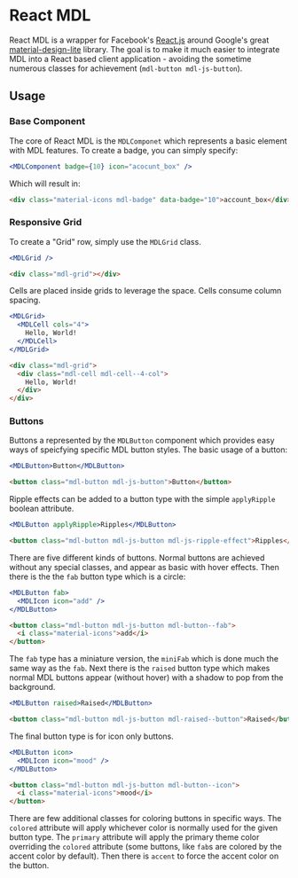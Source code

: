 # React MDL

React MDL is a wrapper for Facebook's [React.js](http://facebook.github.io/react/)
around Google's great [material-design-lite](http://www.getmdl.io/) library.
The goal is to make it much easier to integrate MDL into a React based client
application - avoiding the sometime numerous classes for achievement
(`mdl-button mdl-js-button`).

## Usage

### Base Component

The core of React MDL is the `MDLComponet` which represents a basic element with
MDL features. To create a badge, you can simply specify:

```jsx
<MDLComponent badge={10} icon="acocunt_box" />
```

Which will result in:

```html
<div class="material-icons mdl-badge" data-badge="10">account_box</div>
```

### Responsive Grid

To create a "Grid" row, simply use the `MDLGrid` class.

```jsx
<MDLGrid />
```

```html
<div class="mdl-grid"></div>
```

Cells are placed inside grids to leverage the space. Cells consume column spacing.

```jsx
<MDLGrid>
  <MDLCell cols="4">
    Hello, World!
  </MDLCell>
</MDLGrid>
```

```html
<div class="mdl-grid">
  <div class="mdl-cell mdl-cell--4-col">
    Hello, World!
  </div>
</div>
```

### Buttons

Buttons a represented by the `MDLButton` component which provides easy ways of
speicfying specific MDL button styles. The basic usage of a button:

```jsx
<MDLButton>Button</MDLButton>
```

```html
<button class="mdl-button mdl-js-button">Button</button>
```

Ripple effects can be added to a button type with the simple `applyRipple`
boolean attribute.

```jsx
<MDLButton applyRipple>Ripples</MDLButton>
```

```html
<button class="mdl-button mdl-js-button mdl-js-ripple-effect">Ripples</button>
```

There are five different kinds of buttons. Normal buttons are achieved without
any special classes, and appear as basic with hover effects. Then there is the
the `fab` button type which is a circle:

```jsx
<MDLButton fab>
  <MDLIcon icon="add" />
</MDLButton>
```

```html
<button class="mdl-button mdl-js-button mdl-button--fab">
  <i class="material-icons">add</i>
</button>
```

The `fab` type has a miniature version, the `miniFab` which is done much the
same way as the `fab`. Next there is the `raised` button type which makes
normal MDL buttons appear (without hover) with a shadow to pop from the background.

```jsx
<MDLButton raised>Raised</MDLButton>
```

```html
<button class="mdl-button mdl-js-button mdl-raised--button">Raised</button>
```

The final button type is for icon only buttons.

```jsx
<MDLButton icon>
  <MDLIcon icon="mood" />
</MDLButton>
```

```html
<button class="mdl-button mdl-js-button mdl-button--icon">
  <i class="material-icons">mood</i>
</button>
```

There are few additional classes for coloring buttons in specific ways. The
`colored` attribute will apply whichever color is normally used for the given
button type. The `primary` attribute will apply the primary theme color overriding
the `colored` attribute (some buttons, like `fab`s are colored by the accent color
by default). Then there is `accent` to force the accent color on the button.
